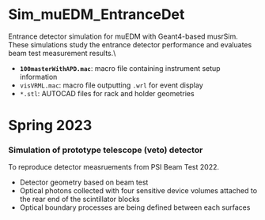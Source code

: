 # Sim_muEDM_EntranceDet
Entrance detector simulation for muEDM with Geant4-based musrSim.\
These simulations study the entrance detector performance and evaluates beam test measurement results.\
- **`100masterWithAPD.mac`**: macro file containing instrument setup information
- `visVRML.mac`: macro file outputting `.wrl` for event display
- `*.stl`: AUTOCAD files for rack and holder geometries

# Spring 2023
### Simulation of prototype telescope (veto) detector 
To reproduce detector measruements from PSI Beam Test 2022.
- Detector geometry based on beam test
- Optical photons collected with four sensitive device volumes attached to the rear end of the scintillator blocks
- Optical boundary processes are being defined between each surfaces
